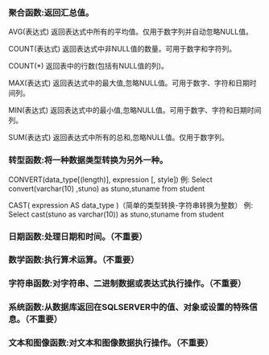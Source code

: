### 聚合函数:返回汇总值。
AVG(表达式) 返回表达式中所有的平均值。仅用于数字列并自动忽略NULL值。

COUNT(表达式) 返回表达式中非NULL值的数量。可用于数字和字符列。

COUNT(*) 返回表中的行数(包括有NULL值的列)。

MAX(表达式) 返回表达式中的最大值,忽略NULL值。可用于数字、字符和日期时间列。

MIN(表达式) 返回表达式中的最小值,忽略NULL值。可用于数字、字符和日期时间列。

SUM(表达式) 返回表达式中所有的总和,忽略NULL值。仅用于数字列。

### 转型函数:将一种数据类型转换为另外一种。

CONVERT(data_type[(length)], expression [, style])
例: Select convert(varchar(10) ,stuno) as stuno,stuname from student

CAST( expression AS data_type )（简单的类型转换-字符串转换为整数）
例: Select cast(stuno as varchar(10)) as stuno,stuname from student

### 日期函数:处理日期和时间。（不重要）
### 数学函数:执行算术运算。（不重要）
### 字符串函数:对字符串、二进制数据或表达式执行操作。（不重要）
### 系统函数:从数据库返回在SQLSERVER中的值、对象或设置的特殊信息。（不重要）
### 文本和图像函数:对文本和图像数据执行操作。（不重要）



